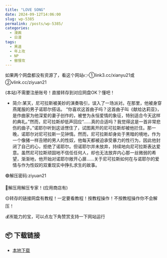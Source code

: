 ```yaml
---
title: "LOVE SONG"
date: 2024-09-12T14:06:00
slug: wp-5385
permalink: /posts/wp-5385/
categories:
  - 漫画
  - 日漫
tags:
  - 黑道
  - 年上攻
  - NP
  - 傲慢攻
---
```


如果两个网盘都没有资源了，看这个网站👉①link3.cc/xianyu21或②vlink.cc/ziyuan21

(本站)不需要注册账号！直接转存到对应网盘OK？懂吧！

*   简介:某天，尼可拉斯被美妙的演奏吸引，误入了一场派对。在那里，他被身穿燕尾服的男子诺耶尔搭话。 “你喜欢这首曲子吗？这首曲子叫《献给达莉亚》，是作曲家为他深爱的妻子创作的，被誉为永恒爱情的象征，特别适合今天这样的典礼。”然而，尼可拉斯却低声回应“……真的合适吗？我觉得这是一首非常悲伤的曲子。”诺耶尔听到这话愣住了，试图离开的尼可拉斯却被他拦住。那一晚，诺耶尔对尼可拉斯一见钟情。然而，尼可拉斯却身处于黑暗的境地，作为一个像猪一样丑陋的男人的性奴，他每天都被迫承受暴力的性行为，因此他封闭了自己的心，拒绝了诺耶尔。但诺耶尔并未放弃，持续地向尼可拉斯表达爱意。虽然尼可拉斯顽固地不信任任何人，却也无法放弃内心那一丝微弱的希望，渐渐地，他开始对诺耶尔敞开心扉……关于尼可拉斯如何在与诺耶尔的爱情与作为性奴的双重现实中挣扎求生的故事。

🟢解压密码:ziyuan21

🔵解压用解压专家！(应用商店有)

🟡转存的链接网盘有教程！一定要看教程！按教程操作！不按教程操作你不会解压！

💰🈶能力的宝，可以点左下角赞赏支持一下网站运行

## 📦 下载链接
- [本地下载](https://blziyuan21.com/pay-download/5385?key=32fc5a7ade&down_id=0)

